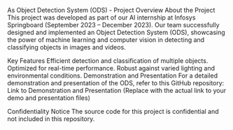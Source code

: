 As Object Detection System (ODS) - Project Overview
About the Project
This project was developed as part of our AI internship at Infosys Springboard (September 2023 – December 2023). Our team successfully designed and implemented an Object Detection System (ODS), showcasing the power of machine learning and computer vision in detecting and classifying objects in images and videos.

Key Features
Efficient detection and classification of multiple objects.
Optimized for real-time performance.
Robust against varied lighting and environmental conditions.
Demonstration and Presentation
For a detailed demonstration and presentation of the ODS, refer to this GitHub repository:
Link to Demonstration and Presentation (Replace with the actual link to your demo and presentation files)

Confidentiality Notice
The source code for this project is confidential and not included in this repository.


